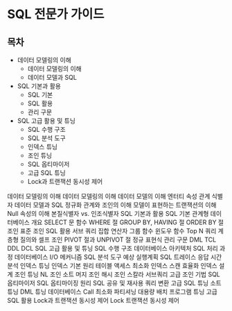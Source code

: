 # SQL 전문가 가이드

## 목차

* 데이터 모델링의 이해
    * 데이터 모델링의 이해
    * 데이터 모델과 SQL
* SQL 기본과 활용
    * SQL 기본
    * SQL 활용
    * 관리 구문
* SQL 고급 활용 및 튜닝
    * SQL 수행 구조
    * SQL 분석 도구
    * 인덱스 튜닝
    * 조인 튜닝
    * SQL 옵티마이저
    * 고급 SQL 튜닝
    * Lock과 트랜잭션 동시성 제어

데이터 모델링의 이해
    데이터 모델링의 이해
        데이터 모델의 이해
        엔터티
        속성
        관계
        식별자
    데이터 모델과 SQL
        정규화
        관계와 조인의 이해
        모델이 표현하는 트랜잭션의 이해
        Null 속성의 이해
        본질식별자 vs. 인조식별자
SQL 기본과 활용
    SQL 기본
        관계형 데이터베이스 개요
        SELECT 문
        함수
        WHERE 절
        GROUP BY, HAVING 절
        ORDER BY 절
        조인
        표준 조인
    SQL 활용
        서브 쿼리
        집합 연산자
        그룹 함수
        윈도우 함수
        Top N 쿼리
        계층형 질의와 셀프 조인
        PIVOT 절과 UNPIVOT 절
        정규 표현식
    관리 구문
        DML
        TCL
        DDL
        DCL
SQL 고급 활용 및 튜닝
    SQL 수행 구조
        데이터베이스 아키텍처
        SQL 처리 과정
        데이터베이스 I/O 메커니즘
    SQL 분석 도구
        예상 실행계획
        SQL 트레이스
        응답 시간 분석
    인덱스 튜닝
        인덱스 기본 원리
        테이블 액세스 최소화
        인덱스 스캔 효율화
        인덱스 설계
    조인 튜닝
        NL 조인
        소트 머지 조인
        해시 조인
        스칼라 서브쿼리
        고급 조인 기법
    SQL 옵티마이저
        SQL 옵티마이징 원리
        SQL 공유 및 재사용
        쿼리 변환
    고급 SQL 튜닝
        소트 튜닝
        DML 튜닝
        데이터베이스 Call 최소화
        파티셔닝
        대용량 배치 프로그램 튜닝
        고급 SQL 활용
    Lock과 트랜잭션 동시성 제어
        Lock
        트랜잭션
        동시성 제어

## 